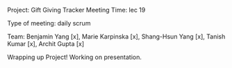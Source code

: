 Project: Gift Giving Tracker Meeting Time: lec 19

Type of meeting: daily scrum

Team: Benjamin Yang [x], Marie Karpinska [x], Shang-Hsun Yang [x], Tanish Kumar [x], Archit Gupta [x]

Wrapping up Project! Working on presentation.
